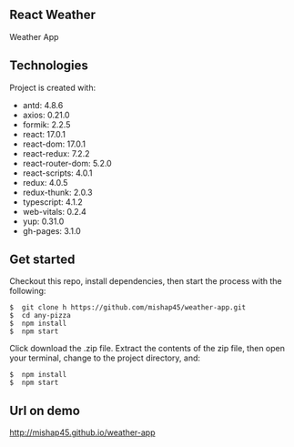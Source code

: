## React Weather
Weather App

## Technologies
Project is created with:
* antd: 4.8.6
* axios: 0.21.0
* formik: 2.2.5
* react: 17.0.1
* react-dom: 17.0.1
* react-redux: 7.2.2
* react-router-dom: 5.2.0
* react-scripts: 4.0.1
* redux: 4.0.5
* redux-thunk: 2.0.3
* typescript: 4.1.2
* web-vitals: 0.2.4
* yup: 0.31.0
* gh-pages: 3.1.0

## Get started
Checkout this repo, install dependencies, then start the process with the following:

```
$  git clone h https://github.com/mishap45/weather-app.git
$  cd any-pizza
$  npm install
$  npm start
```

Click download the .zip file. Extract the contents of the zip file, then open your terminal, change to the project directory, and:
```
$  npm install
$  npm start
```

## Url on demo
http://mishap45.github.io/weather-app

